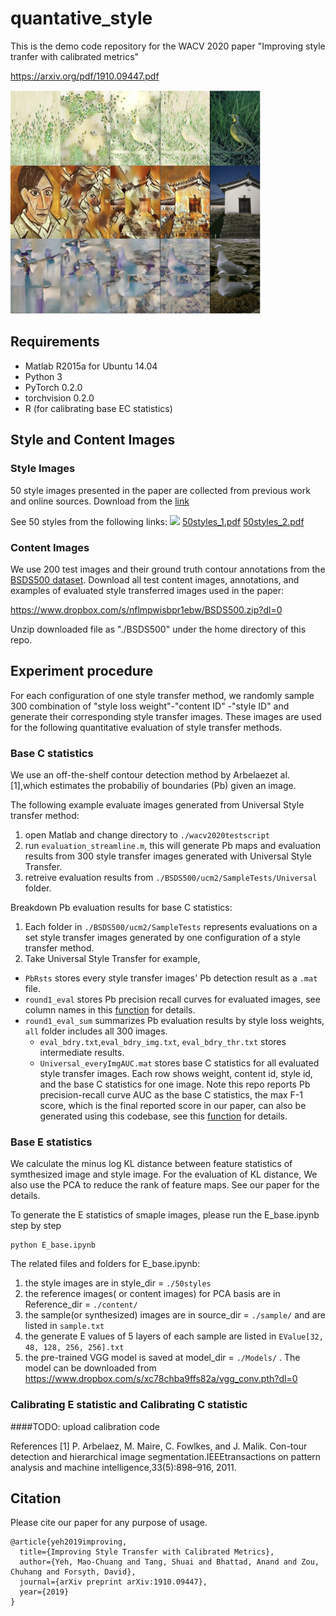 # quantative_style

This is the demo code repository for the WACV 2020 paper "Improving style tranfer with calibrated metrics"

https://arxiv.org/pdf/1910.09447.pdf

<img src='teasor.png' width=400>

## Requirements
- Matlab R2015a for Ubuntu 14.04 
- Python 3
- PyTorch 0.2.0
- torchvision 0.2.0
- R (for calibrating base EC statistics)

## Style and Content Images
### Style Images
50 style images presented in the paper are collected from previous work and online sources. 
Download from the [link](https://www.dropbox.com/s/v6mrsdo12s459nm/50styles.zip?dl=0])

See 50 styles from the following links:
<img src='files/4075093/50styles_1.pdf' width=400>
[50styles_1.pdf](https://github.com/stringtron/quantative_style/files/4075093/50styles_1.pdf) 
[50styles_2.pdf](https://github.com/stringtron/quantative_style/files/4075094/50styles_2.pdf)


### Content Images 
We use 200 test images and their ground truth contour annotations from the [BSDS500 dataset](https://www2.eecs.berkeley.edu/Research/Projects/CS/vision/grouping/resources.html).
Download all test content images, annotations, and examples of evaluated style transferred images used in the paper: 

https://www.dropbox.com/s/nflmpwisbpr1ebw/BSDS500.zip?dl=0

Unzip downloaded file as "./BSDS500" under the home directory of this repo. 

## Experiment procedure
For each configuration of one style transfer method, we randomly sample 300 combination of "style loss weight"-"content ID" -"style ID" and generate their corresponding style transfer images. These images are used for the following quantitative evaluation of style transfer methods.

### Base C statistics 
We use an off-the-shelf contour detection method by Arbelaezet al. [1],which estimates the probabiliy of boundaries (Pb) given an image.

The following example evaluate images generated from Universal Style transfer method: 
1. open Matlab and change directory to `./wacv2020testscript`
2. run `evaluation_streamline.m`, this will generate Pb maps and evaluation results from 300 style transfer images generated with Universal Style Transfer.
3. retreive evaluation results from `./BSDS500/ucm2/SampleTests/Universal` folder.

Breakdown Pb evaluation results for base C statistics:
1. Each folder in `./BSDS500/ucm2/SampleTests` represents evaluations on a set style transfer images generated by one configuration of a style transfer method.
2. Take Universal Style Transfer for example,
  - `PbRsts` stores every style transfer images' Pb detection result as a `.mat` file.
  - `round1_eval` stores Pb precision recall curves for evaluated images, see column names in this [function](https://github.com/stringtron/quantative_style/blob/master/bench/benchmarks/evaluation_bdry_image.m) for details.
  - `round1_eval_sum` summarizes Pb evaluation results by style loss weights, `all` folder includes all 300 images.
      - `eval_bdry.txt`,`eval_bdry_img.txt`, `eval_bdry_thr.txt` stores intermediate results.
      - `Universal_everyImgAUC.mat` stores base C statistics for all evaluated style transfer images. Each row shows weight, content id, style id, and the base C statistics for one image. Note this repo reports Pb precision-recall curve AUC as the base C statistics, the max F-1 score, which is the final reported score in our paper, can also be generated using this codebase, see this [function](https://github.com/stringtron/quantative_style/blob/master/bench/benchmarks/collect_eval_bdry.m) for details. 



### Base E statistics

We calculate the minus log KL distance between feature statistics of symthesized image and style image. For the evaluation of KL distance, We also use the PCA to reduce the rank of feature maps. See our paper for the details. 

To generate the E statistics of smaple images, please run the E_base.ipynb step by step 
```
python E_base.ipynb
```
The related files and folders for E_base.ipynb:
1. the style images are in style_dir = `./50styles`
2. the reference images( or content images) for PCA basis are in Reference_dir = `./content/`
3. the sample(or synthesized) images are in source_dir = `./sample/` and are listed in `sample.txt`
4. the generate E values of 5 layers of each sample are listed in `EValue[32, 48, 128, 256, 256].txt`
5. the pre-trained VGG model is saved at model_dir = `./Models/` .  The model can be downloaded from https://www.dropbox.com/s/xc78chba9ffs82a/vgg_conv.pth?dl=0





### Calibrating E statistic and Calibrating C statistic

####TODO: upload calibration code

References
[1]  P.  Arbelaez,  M.  Maire,  C.  Fowlkes,  and  J.  Malik. Con-tour detection and hierarchical image segmentation.IEEEtransactions  on  pattern  analysis  and  machine  intelligence,33(5):898–916, 2011.

## Citation
Please cite our paper for any purpose of usage.
```
@article{yeh2019improving,
  title={Improving Style Transfer with Calibrated Metrics},
  author={Yeh, Mao-Chuang and Tang, Shuai and Bhattad, Anand and Zou, Chuhang and Forsyth, David},
  journal={arXiv preprint arXiv:1910.09447},
  year={2019}
}
```
